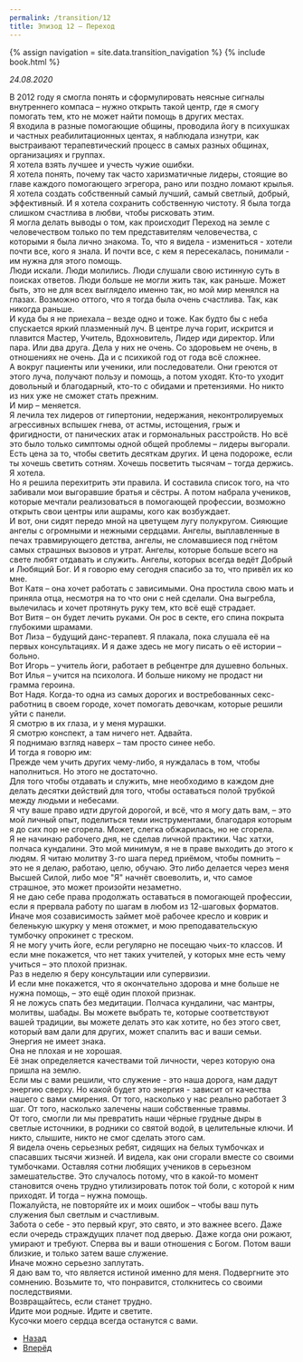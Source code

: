 ```yaml
---
permalink: /transition/12
title: Эпизод 12 – Переход
---
```

{% assign navigation  = site.data.transition_navigation %}
{% include book.html %}

*24.08.2020*

В 2012 году я смогла понять и сформулировать неясные сигналы внутреннего компаса – нужно открыть такой центр, где я смогу помогать тем, кто не может найти помощь в других местах.  
Я входила в разные помогающие общины, проводила йогу в психушках и частных реабилитационных центах, я наблюдала изнутри, как выстраивают терапевтический процесс в самых разных общинах, организациях и группах.  
Я хотела взять лучшее и учесть чужие ошибки.  
Я хотела понять, почему так часто харизматичные лидеры, стоящие во главе каждого помогающего эгрегора, рано или поздно ломают крылья.  
Я хотела создать собственный самый лучший, самый светлый, добрый, эффективный. И я хотела сохранить собственную чистоту. Я была тогда слишком счастлива в любви, чтобы рисковать этим.  
Я могла делать выводы о том, как происходит Переход на земле с человечеством только по тем представителям человечества, с которыми я была лично знакома. То, что я видела - измениться - хотели почти все, кого я знала. И почти все, с кем я пересекалась, понимали - им нужна для этого помощь.  
Люди искали. Люди молились. Люди слушали свою истинную суть в поисках ответов. Люди больше не могли жить так, как раньше.
Может быть, это не для всех выглядело именно так, но мой мир менялся на глазах. Возможно оттого, что я тогда была очень счастлива. Так, как никогда раньше.  
И куда бы я не приехала – везде одно и тоже. Как будто бы с неба спускается яркий плазменный луч. В центре луча горит, искрится и плавится Мастер, Учитель, Вдохновитель, Лидер иди директор. Или пара. Или два друга. Дела у них не очень. Со здоровьем не очень, в отношениях не очень. Да и с психикой год от года всё сложнее.  
А вокруг пациенты или ученики, или последователи. Они греются от этого луча, получают пользу и помощь, а потом уходят. Кто-то уходит довольный и благодарный, кто-то с обидами и претензиями. Но никто из них уже не сможет стать прежним.  
И мир – меняется.  
Я лечила тех лидеров от гипертонии, недержания, неконтролируемых агрессивных вспышек гнева, от астмы, истощения, грыж и фригидности,
от панических атак и гормональных расстройств. Но всё это было только симптомы одной общей проблемы – лидеры выгорали.  
Есть цена за то, чтобы светить десяткам других. И цена подороже, если ты хочешь светить сотням. Хочешь посветить тысячам – тогда держись.  
Я хотела.  
Но я решила перехитрить эти правила. И составила список того, на что забивали мои выгоравшие братья и сёстры. А потом набрала учеников, которые мечтали реализоваться в помогающей профессии, возможно открыть свои центры или ашрамы, кого как возбуждает.  
И вот, они сидят передо мной на цветущем лугу полукругом. Сияющие ангелы с огромными и нежными сердцами. Ангелы, выплавленные в печах травмирующего детства, ангелы, не сломавшиеся под гнётом самых страшных вызовов и утрат. Ангелы, которые больше всего на свете любят отдавать и служить. Ангелы, которых всегда ведёт Добрый и Любящий Бог. И я говорю ему сегодня спасибо за то, что привёл их ко мне.  
Вот Катя – она хочет работать с зависимыми. Она простила свою мать и приняла отца, несмотря на то что они с ней сделали. Она выгребла, вылечилась и хочет протянуть руку тем, кто всё ещё страдает.  
Вот Витя – он будет лечить руками. Он рос в секте, его спина покрыта глубокими шрамами.  
Вот Лиза – будущий данс-терапевт. Я плакала, пока слушала её на первых консультациях. И я даже здесь не могу писать о её истории – больно.  
Вот Игорь – учитель йоги, работает в ребцентре для душевно больных.  
Вот Илья – учится на психолога. И больше никому не продаст ни грамма героина.  
Вот Надя. Когда-то одна из самых дорогих и востребованных секс-работниц в своем городе, хочет помогать девочкам, которые решили уйти с панели.  
Я смотрю в их глаза, и у меня мурашки.  
Я смотрю конспект, а там ничего нет. Адвайта.  
Я поднимаю взгляд наверх – там просто синее небо.  
И тогда я говорю им:  
Прежде чем учить других чему-либо, я нуждалась в том, чтобы наполниться. Но этого не достаточно.  
Для того чтобы отдавать и служить, мне необходимо в каждом дне делать десятки действий для того, чтобы оставаться полой трубкой между людьми и небесами.  
Я чту ваше право идти другой дорогой, и всё, что я могу дать вам, – это мой личный опыт, поделиться теми инструментами, благодаря которым я до сих пор не сгорела. Может, слегка обжарилась, но не сгорела.  
Я не начинаю рабочего дня, не сделав личной практики. Час хатхи, полчаса кундалини. Это мой минимум, я не в праве выходить до этого к людям. Я читаю молитву 3-го шага перед приёмом, чтобы помнить – это не я делаю, работаю, целю, обучаю. Это либо делается через меня Высшей Силой, либо мое "Я" начнёт своеволить, и, что самое страшное, это может произойти незаметно.  
Я не даю себе права продолжать оставаться в помогающей профессии, если я прервала работу по шагам в любом из 12-шаговых форматов. Иначе моя созависимость займет моё рабочее кресло и коврик и беленькую шкурку у меня отожмет, и мою преподавательскую тумбочку опрокинет с треском.  
Я не могу учить йоге, если регулярно не посещаю чьих-то классов. И если мне покажется, что нет таких учителей, у которых мне есть чему учиться – это плохой признак.  
Раз в неделю я беру консультации или супервизии.  
И если мне покажется, что я окончательно здорова и мне больше не нужна помощь, – это ещё один плохой признак.  
Я не ложусь спать без медитации. Полчаса кундалини, час мантры, молитвы, шабады. Вы можете выбрать те, которые соответствуют вашей традиции, вы можете делать это как хотите, но без этого свет, который вам дали для других, может спалить вас и ваши семьи.  
Энергия не имеет знака.  
Она не плохая и не хорошая.  
Её знак определяется качествами той личности, через которую она пришла на землю.  
Если мы с вами решили, что служение - это наша дорога, нам дадут энергию сверху. Но какой будет это энергия - зависит от качества нашего с вами смирения. От того, насколько у нас реально работает 3 шаг. От того, насколько залечены наши собственные травмы.  
От того, смогли ли мы превратить наши чёрные грудные дыры в светлые источники, в родники со святой водой, в целительные ключи. И никто, слышите, никто не смог сделать этого сам.  
Я видела очень серьезных ребят, сидящих на белых тумбочках и спасавших тысячи жизней. И видела, как они сгорали вместе со своими тумбочками. Оставляя сотни любящих учеников в серьезном замешательстве. Это случалось потому, что в какой-то момент становится очень трудно утилизировать поток той боли, с которой к ним приходят. И тогда – нужна помощь.  
Пожалуйста, не повторяйте их и моих ошибок – чтобы ваш путь служения был светлым и счастливым.  
Забота о себе - это первый круг, это свято, и это важнее всего. Даже если очередь страждущих плачет под дверью. Даже когда они рожают, умирают и требуют. Сперва вы и ваши отношения с Богом. Потом ваши близкие, и только затем ваше служение.  
Иначе можно серьезно заплутать.  
Я даю вам то, что является истиной именно для меня. Подвергните это сомнению. Возьмите то, что понравится, столкнитесь со своими последствиями.  
Возвращайтесь, если станет трудно.  
Идите мои родные. Идите и светите.  
Кусочки моего сердца всегда останутся с вами.

<nav aria-label="pagination">
  <ul class="pagination justify-content-center">
    <li class="page-item">
      <a class="page-link" href="/transition/11"><i class="bi bi-arrow-left"></i> Назад</a>
    </li>
    <li class="page-item">
      <a class="page-link" href="/transition/13">Вперёд <i class="bi bi-arrow-right"></i></a>
    </li>
  </ul>
</nav>